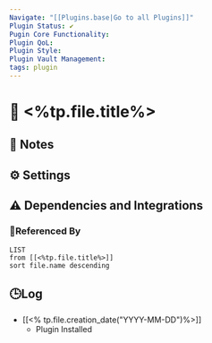 ```yaml
---
Navigate: "[[Plugins.base|Go to all Plugins]]"
Plugin Status: ✔️
Pugin Core Functionality:
Plugin QoL:
Plugin Style:
Plugin Vault Management:
tags: plugin
---
```

# 🔌 <%tp.file.title%>

## 📝 Notes


## ⚙️ Settings


## ⚠️ Dependencies and Integrations

### 🔗Referenced By
```dataview
LIST
from [[<%tp.file.title%>]]
sort file.name descending
```

## 🕒Log

- [[<% tp.file.creation_date("YYYY-MM-DD")%>]]
	- Plugin Installed
